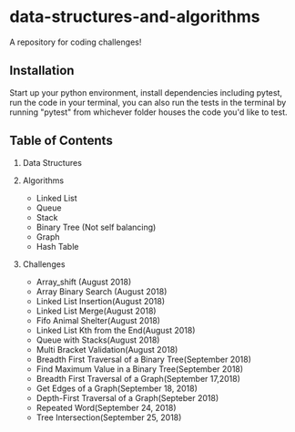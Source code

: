 # data-structures-and-algorithms

A repository for coding challenges!

## Installation
Start up your python environment, install dependencies including pytest, run the code in your terminal, you can also run the tests in the terminal by running "pytest" from whichever folder houses the code you'd like to test.

## Table of Contents
1. Data Structures
2. Algorithms
    - Linked List
    - Queue
    - Stack
    - Binary Tree (Not self balancing)
    - Graph
    - Hash Table

3. Challenges
    - Array_shift (August 2018)
    - Array Binary Search (August 2018)
    - Linked List Insertion(August 2018)
    - Linked List Merge(August 2018)
    - Fifo Animal Shelter(August 2018)
    - Linked List Kth from the End(August 2018)
    - Queue with Stacks(August 2018)
    - Multi Bracket Validation(August 2018)
    - Breadth First Traversal of a Binary Tree(September 2018)
    - Find Maximum Value in a Binary Tree(September 2018)
    - Breadth First Traversal of a Graph(September 17,2018)
    - Get Edges of a Graph(September 18, 2018)
    - Depth-First Traversal of a Graph(Septeber 2018)
    - Repeated Word(September 24, 2018)
    - Tree Intersection(September 25, 2018)




